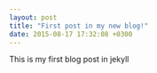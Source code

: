 ```yaml
---
layout: post
title: "First post in my new blog!"
date: 2015-08-17 17:32:08 +0300
---
```


This is my first blog post in jekyll
